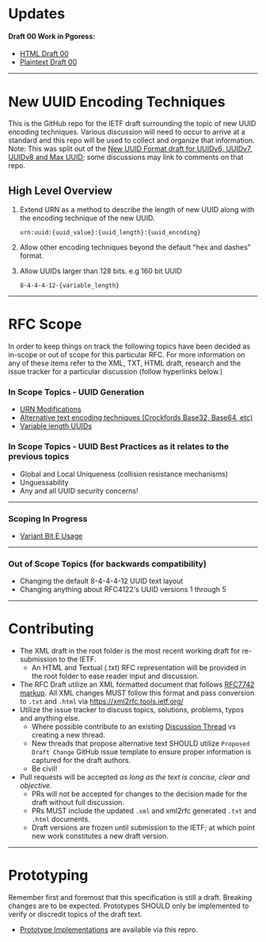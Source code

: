 # Updates

#### Draft 00 Work in Pgoress: 
- [HTML Draft 00](https://uuid6.github.io/new-uuid-encoding-techniques-ietf-draft/)
- [Plaintext Draft 00](https://raw.githubusercontent.com/uuid6/new-uuid-encoding-techniques-ietf-draft/master/new-uuid-encoding-techniques-ietf-draft-00.txt)

---

# New UUID Encoding Techniques
This is the GitHub repo for the IETF draft surrounding the topic of new UUID encoding techniques.
Various discussion will need to occur to arrive at a standard and this repo will be used to collect and organize that information.
Note: This was split out of the [New UUID Format draft for UUIDv6, UUIDv7, UUIDv8 and Max UUID](https://github.com/uuid6/uuid6-ietf-draft); some discussions may link to comments on that repo.

## High Level Overview
1. Extend URN as a method to describe the length of new UUID along with the encoding technique of the new UUID.

    `urn:uuid:{uuid_value}:{uuid_length}:{uuid_encoding}`
2. Allow other encoding techniques beyond the default "hex and dashes" format.

3. Allow UUIDs larger than 128 bits. e.g 160 bit UUID

    `8-4-4-4-12-{variable_length}`

---

# RFC Scope
In order to keep things on track the following topics have been decided as in-scope or out of scope for this particular RFC.
For more information on any of these items refer to the XML, TXT, HTML draft, research and the issue tracker for a particular discussion (follow hyperlinks below.)

### In Scope Topics - UUID Generation
- [URN Modifications]()
- [Alternative text encoding techniques (Crockfords Base32, Base64, etc)]()
- [Variable length UUIDs]()


### In Scope Topics - UUID Best Practices as it relates to the previous topics
- Global and Local Uniqueness (collision resistance mechanisms)
- Unguessability
- Any and all UUID security concerns!

---

### Scoping In Progress
- [Variant Bit E Usage]()

---

### Out of Scope Topics (for backwards compatibility)
- Changing the default 8-4-4-4-12 UUID text layout
- Changing anything about RFC4122's UUID versions 1 through 5

---

# Contributing
- The XML draft in the root folder is the most recent working draft for re-submission to the IETF.
  - An HTML and Textual (.txt) RFC representation will be provided in the root folder to ease reader input and discussion.
- The RFC Draft utilize an XML formatted document that follows [RFC7742 markup](https://xml2rfc.tools.ietf.org/rfc7749.html). All XML changes MUST follow this format and pass conversion to `.txt` and `.html` via https://xml2rfc.tools.ietf.org/
- Utilize the issue tracker to discuss topics, solutions, problems, typos and anything else.
  - Where possible contribute to an existing [Discussion Thread](https://github.com/uuid6/new-uuid-encoding-techniques-ietf-draft/issues?q=is%3Aissue+is%3Aopen+label%3ADiscussion) vs creating a new thread.
  - New threads that propose alternative text SHOULD utilize `Proposed Draft Change` GitHub issue template to ensure proper information is captured for the draft authors.
  - Be civil!
- Pull requests will be accepted  *as long as the text is concise, clear and objective.* 
  - PRs will not be accepted for changes to the decision made for the draft without full discussion. 
  - PRs MUST include the updated `.xml` and xml2rfc generated `.txt` and `.html` documents.
  - Draft versions are frozen until submission to the IETF; at which point new work constitutes a new draft version.

---

# Prototyping
Remember first and foremost that this specification is still a draft. Breaking changes are to be expected. Prototypes SHOULD only be implemented to verify or discredit topics of the draft text.
- [Prototype Implementations](https://github.com/uuid6/prototypes) are available via this repro.
